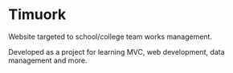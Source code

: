 # Timuork
Website targeted to school/college team works management.

Developed as a project for learning MVC, web development, data management and more.

